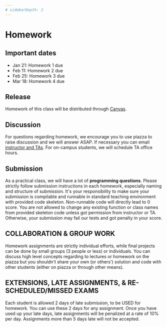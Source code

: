 ```yaml
---
# sidebarDepth: 2
---
```

# Homework

<!-- subtitle: Homwork description and submission -->

## Important dates

- Jan 21: Homework 1 due
- Feb 11: Homework 2 due
- Feb 25: Homework 3 due
- Mar 18: Homework 4 due

## Release

Homework of this class will be distributed through [Canvas](//gatech.instructure.com/).

## Discussion

For questions regarding homework, we encourage you to use piazza to raise discussion and we will answer ASAP. If necessary you can email [instructor and TAs](/aboutus.html). For on-campus students, we will schedule TA office hours.

## Submission

As a practical class, we will have a lot of **programming questions**. Please strictly follow submission instructions in each homework, especially naming and structure of submission. It's your responsibility to make sure your submission is compilable and runnable in standard teaching environment with provided code skeleton. Non-runnable code will directly lead to 0 score. You are not allowed to change any existing function or class names from provided skeleton code unless got permission from instructor or TA. Otherwise, your submission may fail our tests and got penalty in your score.

## COLLABORATION & GROUP WORK

Homework assignments are strictly individual efforts, while final projects can be done by small groups (3 people or less) or individuals. You can discuss high level concepts regarding to lectures or homework on the piazza but you shouldn't share your own (or others') solution and code with other students (either on piazza or through other means).

## EXTENSIONS, LATE ASSIGNMENTS, & RE-SCHEDULED/MISSED EXAMS

Each student is allowed 2 days of late submission, to be USED for homework. You can use these 2 days for any assignment. Once you have used up your late days, late assignments will be penalized at a rate of 10% per day. Assignments more than 5 days late will not be accepted.
